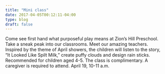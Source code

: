 ```yaml
---
title: "Mini class"
date: 2017-04-05T00:12:11-04:00
type: blog
draft: false
---
```


Come see first hand what purposeful play means at Zion’s Hill Preschool. Take a sneak peak into our classrooms. Meet our amazing teachers. Inspired by the theme of April showers, the children will listen to the story, “It Looked Like Spilt Milk,” create puffy clouds and design rain sticks. Recommended for children aged 4-5. The class is complimentary. A caregiver is required to attend. April 19, 10-11 a.m.
